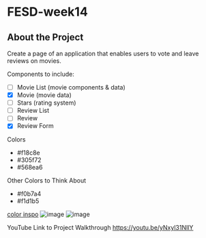 # FESD-week14

## About the Project
Create a page of an application that enables users to vote and leave reviews on movies.

Components to include:
- [ ] Movie List (movie components & data)
- [x] Movie (movie data)
- [ ] Stars (rating system)
- [ ] Review List
- [ ] Review
- [x] Review Form

Colors
- #f18c8e
- #305f72
- #568ea6

Other Colors to Think About
- #f0b7a4
- #f1d1b5

[color inspo](https://i.pinimg.com/originals/c5/81/f9/c581f9e9136a49cdbdb9cd2c57ea7dcf.png)
![image](https://github.com/vanessabags/FESD-week14/assets/131323530/1508c006-c974-45fa-9265-95a4a9acb8e7)
![image](https://github.com/vanessabags/FESD-week14/assets/131323530/a339faf9-25ef-4658-a5a1-c4d978ccfbf2)

YouTube Link to Project Walkthrough https://youtu.be/yNxyl31NlIY

